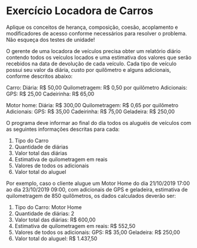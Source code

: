 # Exercício Locadora de Carros

Aplique os conceitos de herança, composição, coesão, acoplamento e modificadores de acesso conforme necessários para resolver o problema. Não esqueça dos testes de unidade!

O gerente de uma locadora de veículos precisa obter um relatório diário contendo todos os veículos locados e uma estimativa dos valores que serão recebidos na data de devolução de cada veículo.
Cada tipo de veículo possui seu valor da diária, custo por quilômetro e alguns adicionais, conforme descritos abaixo:

Carro:
	Diária: R$ 50,00
	Quilometragem: R$ 0,50 por quilômetro
	Adicionais:
	GPS: R$ 25,00
	Cadeirinha: R$ 65,00

Motor home:
	Diária: R$ 300,00
	Quilometragem: R$ 0,65 por quilômetro
	Adicionais:
	GPS: R$ 35,00
	Cadeirinha: R$ 75,00
	Geladeira: R$ 250,00

O programa deve informar ao final do dia todos os aluguéis de veículos com as seguintes informações descritas para cada:
1) Tipo do Carro
2) Quantidade de diárias
3) Valor total das diárias
4) Estimativa de quilometragem em reais
5) Valores de todos os adicionais
6) Valor total do aluguel

Por exemplo, caso o cliente alugue um Motor Home do dia 21/10/2019 17:00 ao dia 23/10/2019 09:00, com adicionais de GPS e geladeira, estimativa de quilometragem de 850 quilômetros, os dados calculados deverão ser:
1) Tipo do Carro: Motor Home
2) Quantidade de diárias: 2
3) Valor total das diárias: R$ 600,00
4) Estimativa de quilometragem em reais: R$ 552,50
5) Valores de todos os adicionais: 
	GPS: R$ 35,00
	Geladeira: R$ 250,00
6) Valor total do aluguel:  R$ 1.437,50